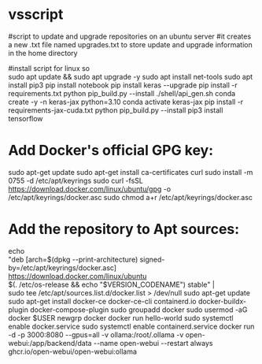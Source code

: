 # vsscript
#script to update and upgrade repositories on an ubuntu server
#it creates a new .txt file named upgrades.txt to store update and upgrade information in the home directory 

#install script for linux so  
sudo apt update && sudo apt upgrade -y
sudo apt install net-tools
sudo apt install pip3
pip install notebook
pip install keras --upgrade
pip install -r requirements.txt
python pip_build.py --install
./shell/api_gen.sh
conda create -y -n keras-jax python=3.10
conda activate keras-jax
pip install -r requirements-jax-cuda.txt
python pip_build.py --install
pip3 install tensorflow
# Add Docker's official GPG key:
sudo apt-get update
sudo apt-get install ca-certificates curl
sudo install -m 0755 -d /etc/apt/keyrings
sudo curl -fsSL https://download.docker.com/linux/ubuntu/gpg -o /etc/apt/keyrings/docker.asc
sudo chmod a+r /etc/apt/keyrings/docker.asc

# Add the repository to Apt sources:
echo \
  "deb [arch=$(dpkg --print-architecture) signed-by=/etc/apt/keyrings/docker.asc] https://download.docker.com/linux/ubuntu \
  $(. /etc/os-release && echo "$VERSION_CODENAME") stable" | \
  sudo tee /etc/apt/sources.list.d/docker.list > /dev/null
sudo apt-get update
sudo apt-get install docker-ce docker-ce-cli containerd.io docker-buildx-plugin docker-compose-plugin
sudo groupadd docker
sudo usermod -aG docker $USER
newgrp docker
docker run hello-world
sudo systemctl enable docker.service
sudo systemctl enable containerd.service
docker run -d -p 3000:8080 --gpus=all -v ollama:/root/.ollama -v open-webui:/app/backend/data --name open-webui --restart always ghcr.io/open-webui/open-webui:ollama
